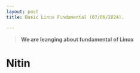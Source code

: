 ```yaml
---
layout: post
title: Basic Linux Fundamental (07/06/2024).

---
```


> **We are leanging about fundamental of Linux**

# Nitin
